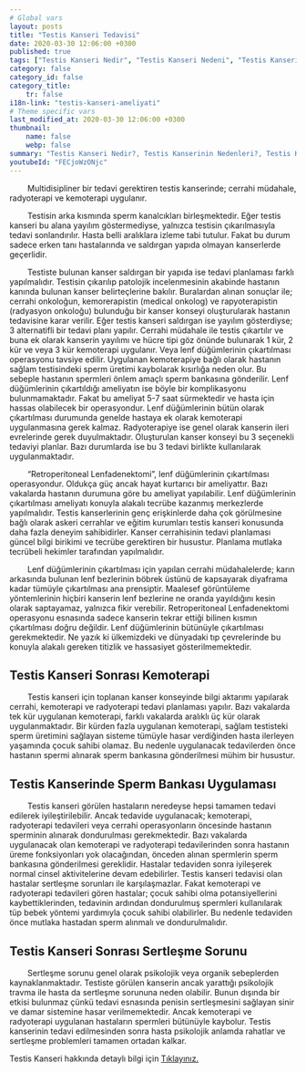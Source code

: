 ```yaml
---
# Global vars
layout: posts
title: "Testis Kanseri Tedavisi"
date: 2020-03-30 12:06:00 +0300
published: true
tags: ["Testis Kanseri Nedir", "Testis Kanseri Nedeni", "Testis Kanseri Belirti", "Testis Kanseri Tipleri", "Testis Kanseri Teşhis", "Testis Kanseri Evre", "Testis Kanseri Tedavi", "Testis Kanseri Kemoterapi", "Testis Kanseri Sperm Bankası", "Testis Kanseri Sonrası Sertleşme Sorunu" , "Testis kanseri" , "Testis kanseri ameliyatı"]
category: false
category_id: false
category_title:
    tr: false
i18n-link: "testis-kanseri-ameliyati"
# Theme specific vars
last_modified_at: 2020-03-30 12:06:00 +0300
thumbnail:
    name: false
    webp: false
summary: "Testis Kanseri Nedir?, Testis Kanserinin Nedenleri?, Testis Kanseri Belirtileri, Testis Kanseri Tipleri, Testis Kanseri Teşhisi, Testis Kanseri Evreleri, Testis Kanseri Tedavisi, Testis Kanseri Sonrası Kemoterapi, Testis Kanserinde Sperm Bankası Uygulaması, Testis Kanseri Sonrası Sertleşme Sorunu"
youtubeId: "FECjoWzONjc"
---
```


&nbsp;&nbsp;&nbsp;&nbsp;&nbsp;&nbsp;&nbsp;&nbsp;Multidisipliner bir tedavi gerektiren testis kanserinde; cerrahi müdahale, radyoterapi ve kemoterapi uygulanır.

&nbsp;&nbsp;&nbsp;&nbsp;&nbsp;&nbsp;&nbsp;&nbsp;Testisin arka kısmında sperm kanalcıkları birleşmektedir. Eğer testis kanseri bu alana yayılım göstermediyse, yalnızca testisin çıkarılmasıyla tedavi sonlandırılır. Hasta belli aralıklara izleme tabi tutulur. Fakat bu durum sadece erken tanı hastalarında ve saldırgan yapıda olmayan kanserlerde geçerlidir.

&nbsp;&nbsp;&nbsp;&nbsp;&nbsp;&nbsp;&nbsp;&nbsp;Testiste bulunan kanser saldırgan bir yapıda ise tedavi planlaması farklı yapılmalıdır. Testisin çıkarılıp patolojik incelenmesinin akabinde hastanın kanında bulunan kanser belirteçlerine bakılır. Buralardan alınan sonuçlar ile; cerrahi onkoloğun, kemorerapistin (medical onkolog) ve rapyoterapistin (radyasyon onkoloğu) bulunduğu bir kanser konseyi oluşturularak hastanın tedavisine karar verilir. Eğer testis kanseri saldırgan ise yayılım gösterdiyse; 3 alternatifli bir tedavi planı yapılır. Cerrahi müdahale ile testis çıkartılır ve buna ek olarak kanserin yayılımı ve hücre tipi göz önünde bulunarak 1 kür, 2 kür ve veya 3 kür kemoterapi uygulanır. Veya lenf düğümlerinin çıkartılması operasyonu tavsiye edilir. Uygulanan kemoterapiye bağlı olarak hastanın sağlam testisindeki sperm üretimi kaybolarak kısırlığa neden olur. Bu sebeple hastanın spermleri önlem amaçlı sperm bankasına gönderilir. Lenf düğümlerinin çıkartıldığı ameliyatın ise böyle bir komplikasyonu bulunmamaktadır. Fakat bu ameliyat 5-7 saat sürmektedir ve hasta için hassas olabilecek bir operasyondur. Lenf düğümlerinin bütün olarak çıkartılması durumunda genelde hastaya ek olarak kemoterapi uygulanmasına gerek kalmaz. Radyoterapiye ise genel olarak kanserin ileri evrelerinde gerek duyulmaktadır. Oluşturulan kanser konseyi bu 3 seçenekli tedaviyi planlar. Bazı durumlarda ise bu 3 tedavi birlikte kullanılarak uygulanmaktadır.

&nbsp;&nbsp;&nbsp;&nbsp;&nbsp;&nbsp;&nbsp;&nbsp;“Retroperitoneal Lenfadenektomi”, lenf düğümlerinin çıkartılması operasyondur. Oldukça güç ancak hayat kurtarıcı bir ameliyattır. Bazı vakalarda hastanın durumuna göre bu ameliyat yapılabilir. Lenf düğümlerinin çıkartılması ameliyatı konuyla alakalı tecrübe kazanmış merkezlerde yapılmalıdır. Testis kanserlerinin genç erişkinlerde daha çok görülmesine bağlı olarak askeri cerrahlar ve eğitim kurumları testis kanseri konusunda daha fazla deneyim sahibidirler. Kanser cerrahisinin tedavi planlaması güncel bilgi birikimi ve tecrübe gerektiren bir husustur. Planlama mutlaka tecrübeli hekimler tarafından yapılmalıdır.

&nbsp;&nbsp;&nbsp;&nbsp;&nbsp;&nbsp;&nbsp;&nbsp;Lenf düğümlerinin çıkartılması için yapılan cerrahi müdahalelerde; karın arkasında bulunan lenf bezlerinin böbrek üstünü de kapsayarak diyaframa kadar tümüyle çıkartılması ana prensiptir. Maalesef görüntüleme yöntemlerinin hiçbiri kanserin lenf bezlerine ne oranda yayıldığını kesin olarak saptayamaz, yalnızca fikir verebilir. Retroperitoneal Lenfadenektomi operasyonu esnasında sadece kanserin tekrar ettiği bilinen kısmın çıkartılması doğru değildir. Lenf düğümlerinin bütünüyle çıkartılması gerekmektedir. Ne yazık ki ülkemizdeki ve dünyadaki tıp çevrelerinde bu konuyla alakalı gereken titizlik ve hassasiyet gösterilmemektedir.

## Testis Kanseri Sonrası Kemoterapi

&nbsp;&nbsp;&nbsp;&nbsp;&nbsp;&nbsp;&nbsp;&nbsp;Testis kanseri için toplanan kanser konseyinde bilgi aktarımı yapılarak cerrahi, kemoterapi ve radyoterapi tedavi planlaması yapılır. Bazı vakalarda tek kür uygulanan kemoterapi, farklı vakalarda aralıklı üç kür olarak uygulanmaktadır. Bir kürden fazla uygulanan kemoterapi, sağlam testisteki sperm üretimini sağlayan sisteme tümüyle hasar verdiğinden hasta ilerleyen yaşamında çocuk sahibi olamaz. Bu nedenle uygulanacak tedavilerden önce hastanın spermi alınarak sperm bankasına gönderilmesi mühim bir husustur.

## Testis Kanserinde Sperm Bankası Uygulaması

&nbsp;&nbsp;&nbsp;&nbsp;&nbsp;&nbsp;&nbsp;&nbsp;Testis kanseri görülen hastaların neredeyse hepsi tamamen tedavi edilerek iyileştirilebilir. Ancak tedavide uygulanacak; kemoterapi, radyoterapi tedavileri veya cerrahi operasyonların öncesinde hastanın sperminin alınarak dondurulması gerekmektedir. Bazı vakalarda uygulanacak olan kemoterapi ve radyoterapi tedavilerinden sonra hastanın üreme fonksiyonları yok olacağından, önceden alınan spermlerin sperm bankasına gönderilmesi gereklidir. Hastalar tedaviden sonra iyileşerek normal cinsel aktivitelerine devam edebilirler. Testis kanseri tedavisi olan hastalar sertleşme sorunları ile karşılaşmazlar. Fakat kemoterapi ve radyoterapi tedavileri gören hastalar; çocuk sahibi olma potansiyellerini kaybettiklerinden, tedavinin ardından dondurulmuş spermleri kullanılarak tüp bebek yöntemi yardımıyla çocuk sahibi olabilirler. Bu nedenle tedaviden önce mutlaka hastadan sperm alınmalı ve dondurulmalıdır.

## Testis Kanseri Sonrası Sertleşme Sorunu

&nbsp;&nbsp;&nbsp;&nbsp;&nbsp;&nbsp;&nbsp;&nbsp;Sertleşme sorunu genel olarak psikolojik veya organik sebeplerden kaynaklanmaktadır. Testiste görülen kanserin ancak yarattığı psikolojik travma ile hasta da sertleşme sorununa neden olabilir. Bunun dışında bir etkisi bulunmaz çünkü tedavi esnasında penisin sertleşmesini sağlayan sinir ve damar sistemine hasar verilmemektedir. Ancak kemoterapi ve radyoterapi uygulanan hastaların spermleri bütünüyle kaybolur. Testis kanserinin tedavi edilmesinden sonra hasta psikolojik anlamda rahatlar ve sertleşme problemleri tamamen ortadan kalkar.    

Testis Kanseri hakkında detaylı bilgi için [Tıklayınız.](https://www.onoluroloji.com/testis-kanseri)
